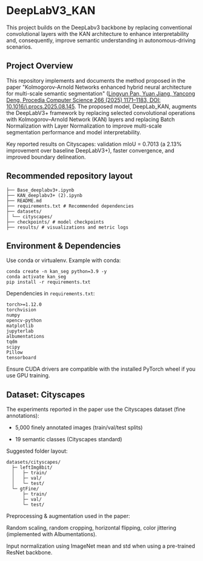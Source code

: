 # DeepLabV3_KAN
This project builds on the DeepLabv3 backbone by replacing conventional convolutional layers with the KAN architecture to enhance interpretability and, consequently, improve semantic understanding in autonomous-driving scenarios.

## Project Overview

This repository implements and documents the method proposed in the paper "Kolmogorov-Arnold Networks enhanced hybrid neural architecture for multi-scale semantic segmentation" ([Lingyun Pan, Yuan Jiang, Yancong Deng, Procedia Computer Science 266 (2025) 1171–1183, DOI: 10.1016/j.procs.2025.08.145](https://www.sciencedirect.com/science/article/pii/S1877050925024585). The proposed model, DeepLab_KAN, augments the DeepLabV3+ framework by replacing selected convolutional operations with Kolmogorov–Arnold Network (KAN) layers and replacing Batch Normalization with Layer Normalization to improve multi-scale segmentation performance and model interpretability.

Key reported results on Cityscapes: validation mIoU = 0.7013 (a 2.13% improvement over baseline DeepLabV3+), faster convergence, and improved boundary delineation.

## Recommended repository layout
```plaintext
├── Base_deeplabv3+.ipynb
├── KAN_deeplabv3+ (2).ipynb
├── README.md 
├── requirements.txt # Recommended dependencies
├── datasets/ 
│ └── cityscapes/
├── checkpoints/ # model checkpoints 
├── results/ # visualizations and metric logs
```

## Environment & Dependencies 

Use conda or virtualenv. Example with conda:
```plaintext
conda create -n kan_seg python=3.9 -y
conda activate kan_seg
pip install -r requirements.txt
```
Dependencies in `requirements.txt`:
```plaintext
torch>=1.12.0
torchvision
numpy
opencv-python
matplotlib
jupyterlab
albumentations
tqdm
scipy
Pillow
tensorboard
```
Ensure CUDA drivers are compatible with the installed PyTorch wheel if you use GPU training.


## Dataset: Cityscapes

The experiments reported in the paper use the Cityscapes dataset (fine annotations):

- 5,000 finely annotated images (train/val/test splits)

- 19 semantic classes (Cityscapes standard)

Suggested folder layout:
```plaintext
datasets/cityscapes/
  ├─ leftImg8bit/
  │   ├─ train/
  │   ├─ val/
  │   └─ test/
  └─ gtFine/
      ├─ train/
      ├─ val/
      └─ test/
```
Preprocessing & augmentation used in the paper:

Random scaling, random cropping, horizontal flipping, color jittering (implemented with Albumentations).

Input normalization using ImageNet mean and std when using a pre-trained ResNet backbone.
